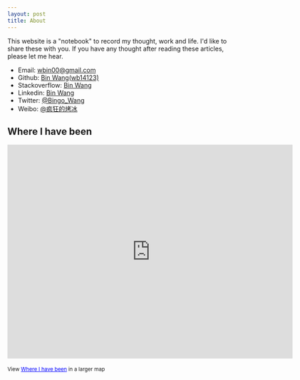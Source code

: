 ```yaml
---
layout: post
title: About
---
```


This website is a "notebook" to record my thought, work and life. I'd like to share these with you. If you have any thought after reading these articles, please let me hear.

+ Email: [wbin00@gmail.com](mailto:wbin00@gmail.com)
+ Github: [Bin Wang(wb14123)](https://github.com/wb14123)
+ Stackoverflow: [Bin Wang](http://stackoverflow.com/users/1068627/bin-wang)
+ Linkedin: [Bin Wang](http://www.linkedin.com/profile/view?id=128350957)
+ Twitter: [@Bingo_Wang](https://twitter.com/Bingo_Wang)
+ Weibo: [@疯狂的烤冰](https://weibo.com/kaobing)

## Where I have been

<iframe width="640" height="480" frameborder="0" scrolling="no" marginheight="0" marginwidth="0" src="https://maps.google.com/maps/ms?msa=0&amp;msid=204236959460305841788.0004d4e366ce3bcc53d91&amp;ie=UTF8&amp;ll=34.459834,119.900322&amp;spn=22.69199,13.270798&amp;t=m&amp;output=embed">
</iframe>
<br>
</br>
<small>View <a href="https://maps.google.com/maps/ms?msa=0&amp;msid=204236959460305841788.0004d4e366ce3bcc53d91&amp;ie=UTF8&amp;ll=34.459834,119.900322&amp;spn=22.69199,13.270798&amp;t=m&amp;source=embed" style="color:#0000FF;text-align:left">Where I have been</a> in a larger map
</small>
